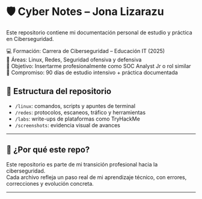 # 🛡️ Cyber Notes – Jona Lizarazu

Este repositorio contiene mi documentación personal de estudio y práctica en Ciberseguridad.

💻 Formación: Carrera de Ciberseguridad – Educación IT (2025)  
🧩 Áreas: Linux, Redes, Seguridad ofensiva y defensiva  
🎯 Objetivo: Insertarme profesionalmente como SOC Analyst Jr o rol similar  
📆 Compromiso: 90 días de estudio intensivo + práctica documentada

## 📁 Estructura del repositorio

- `/linux`: comandos, scripts y apuntes de terminal
- `/redes`: protocolos, escaneos, tráfico y herramientas
- `/labs`: write-ups de plataformas como TryHackMe
- `/screenshots`: evidencia visual de avances

---

## 🧠 ¿Por qué este repo?

Este repositorio es parte de mi transición profesional hacia la ciberseguridad.  
Cada archivo refleja un paso real de mi aprendizaje técnico, con errores, correcciones y evolución concreta.

---
